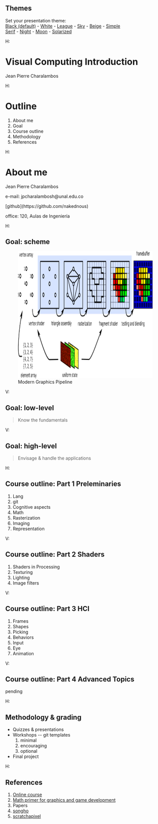 <section id="themes">
	<h2>Themes</h2>
		<p>
			Set your presentation theme: <br>
			<!-- Hacks to swap themes after the page has loaded. Not flexible and only intended for the reveal.js demo deck. -->
			<a href="#" onclick="document.getElementById('theme').setAttribute('href','css/theme/black.css'); return false;">Black (default)</a> -
			<a href="#" onclick="document.getElementById('theme').setAttribute('href','css/theme/white.css'); return false;">White</a> -
			<a href="#" onclick="document.getElementById('theme').setAttribute('href','css/theme/league.css'); return false;">League</a> -
			<a href="#" onclick="document.getElementById('theme').setAttribute('href','css/theme/sky.css'); return false;">Sky</a> -
			<a href="#" onclick="document.getElementById('theme').setAttribute('href','css/theme/beige.css'); return false;">Beige</a> -
			<a href="#" onclick="document.getElementById('theme').setAttribute('href','css/theme/simple.css'); return false;">Simple</a> <br>
			<a href="#" onclick="document.getElementById('theme').setAttribute('href','css/theme/serif.css'); return false;">Serif</a> -
			<a href="#" onclick="document.getElementById('theme').setAttribute('href','css/theme/night.css'); return false;">Night</a> -
			<a href="#" onclick="document.getElementById('theme').setAttribute('href','css/theme/moon.css'); return false;">Moon</a> -
			<a href="#" onclick="document.getElementById('theme').setAttribute('href','css/theme/solarized.css'); return false;">Solarized</a>
		</p>
</section>

H:

# Visual Computing Introduction

Jean Pierre Charalambos

H:

# Outline

1. About me <!-- .element: class="fragment" data-fragment-index="1"-->
2. Goal <!-- .element: class="fragment" data-fragment-index="2"-->
3. Course outline <!-- .element: class="fragment" data-fragment-index="3"-->
4. Methodology <!-- .element: class="fragment" data-fragment-index="4"-->
5. References <!-- .element: class="fragment" data-fragment-index="5"-->

H:

# About me

Jean Pierre Charalambos
<p>
e-mail: jpcharalambosh@unal.edu.co
<p>
[github](https://github.com/nakednous)
<p>
office: 120, Aulas de Ingeniería

H:

## Goal: scheme

<figure>
    <img height='400' src='fig/pipeline.png' />
    <figcaption>Modern Graphics Pipeline</figcaption>
</figure>

V:

## Goal: low-level

> Know the fundamentals

V:

## Goal: high-level

> Envisage & handle the applications

H:

## Course outline: Part 1 Preleminaries

1. Lang
2. git
3. Cognitive aspects
4. Math
5. Rasterization
6. Imaging
7. Representation

V:

## Course outline: Part 2 Shaders

1. Shaders in Processing
2. Texturing
3. Lighting
4. Image filters

V:

## Course outline: Part 3 HCI

1. Frames
2. Shapes
3. Picking
4. Behaviors
5. Input
6. Eye
7. Animation

V:

## Course outline: Part 4 Advanced Topics

pending

H:

## Methodology & grading

* Quizzes & presentations
* Workshops -- git templates
    1. minimal
    2. encouraging
    3. optional
* Final project

H:

## References

1. [Online course](https://github.com/VisualComputing)
2. [Math primer for graphics and game development](https://tfetimes.com/wp-content/uploads/2015/04/F.Dunn-I.Parberry-3D-Math-Primer-for-Graphics-and-Game-Development.pdf)
3. Papers
4. [songho](http://www.songho.ca/opengl/)
5. [scratchapixel](https://www.scratchapixel.com/)
